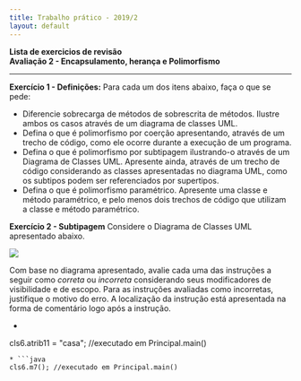 ```yaml
---
title: Trabalho prático - 2019/2
layout: default 
---
```

[diagClasses]: ExercicioRevisao_Encap_Her_Polimor.jpg

**Lista de exercicios de revisão**  
**Avaliação 2 - Encapsulamento, herança e Polimorfismo**

---

**Exercício 1 - Definições:** Para cada um dos itens abaixo, faça o que se pede:

* Diferencie sobrecarga de métodos de sobrescrita de métodos. Ilustre ambos os casos através de um diagrama de classes UML.
* Defina o que é polimorfismo por coerção apresentando, através de um trecho de código, como ele ocorre durante a execução de um programa.
* Defina o que é polimorfismo por subtipagem ilustrando-o através de um Diagrama de Classes UML. Apresente ainda, através de um trecho de código considerando as classes apresentadas no diagrama UML, como os subtipos podem ser referenciados por supertipos. 
* Defina o que é polimorfismo paramétrico. Apresente uma classe e método paramétrico, e pelo menos dois trechos de código que utilizam a classe e método paramétrico. 


**Exercício 2 - Subtipagem** Considere o Diagrama de Classes UML apresentado abaixo. 

![][diagClasses]

Com base no diagrama apresentado, avalie cada uma das instruções a seguir como *correta* ou *incorreta* considerando seus modificadores de visibilidade e de escopo. Para as instruções avaliadas como incorretas, justifique o motivo do erro. A localização da instrução está apresentada na forma de comentário logo após a instrução.

* ```java
cls6.atrib11 = "casa";  //executado em Principal.main()
```
* ```java
cls6.m7(); //executado em Principal.main()
```
